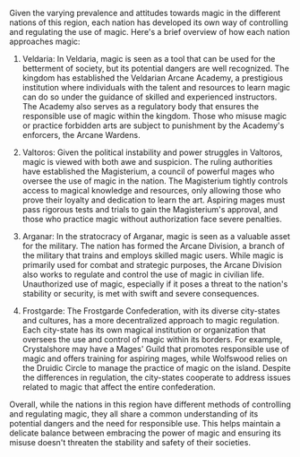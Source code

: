Given the varying prevalence and attitudes towards magic in the different nations of this region, each nation has developed its own way of controlling and regulating the use of magic. Here's a brief overview of how each nation approaches magic:

1.  Veldaria: In Veldaria, magic is seen as a tool that can be used for the betterment of society, but its potential dangers are well recognized. The kingdom has established the Veldarian Arcane Academy, a prestigious institution where individuals with the talent and resources to learn magic can do so under the guidance of skilled and experienced instructors. The Academy also serves as a regulatory body that ensures the responsible use of magic within the kingdom. Those who misuse magic or practice forbidden arts are subject to punishment by the Academy's enforcers, the Arcane Wardens.
    
2.  Valtoros: Given the political instability and power struggles in Valtoros, magic is viewed with both awe and suspicion. The ruling authorities have established the Magisterium, a council of powerful mages who oversee the use of magic in the nation. The Magisterium tightly controls access to magical knowledge and resources, only allowing those who prove their loyalty and dedication to learn the art. Aspiring mages must pass rigorous tests and trials to gain the Magisterium's approval, and those who practice magic without authorization face severe penalties.
    
3.  Arganar: In the stratocracy of Arganar, magic is seen as a valuable asset for the military. The nation has formed the Arcane Division, a branch of the military that trains and employs skilled magic users. While magic is primarily used for combat and strategic purposes, the Arcane Division also works to regulate and control the use of magic in civilian life. Unauthorized use of magic, especially if it poses a threat to the nation's stability or security, is met with swift and severe consequences.
    
4.  Frostgarde: The Frostgarde Confederation, with its diverse city-states and cultures, has a more decentralized approach to magic regulation. Each city-state has its own magical institution or organization that oversees the use and control of magic within its borders. For example, Crystalshore may have a Mages' Guild that promotes responsible use of magic and offers training for aspiring mages, while Wolfswood relies on the Druidic Circle to manage the practice of magic on the island. Despite the differences in regulation, the city-states cooperate to address issues related to magic that affect the entire confederation.
    

Overall, while the nations in this region have different methods of controlling and regulating magic, they all share a common understanding of its potential dangers and the need for responsible use. This helps maintain a delicate balance between embracing the power of magic and ensuring its misuse doesn't threaten the stability and safety of their societies.